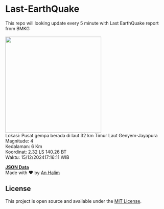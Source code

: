 # Last-EarthQuake
This repo will looking update every 5 minute with Last EarthQuake report from BMKG
<br>
<br>
<img src="https://static.bmkg.go.id/20241215171611.mmi.jpg" width="300"/>
<br>
Lokasi: Pusat gempa berada di laut 32 km Timur Laut Genyem-Jayapura <br>
Magnitude: 4 <br>
Kedalaman: 6 Km <br>
Koordinat: 2.32 LS 140.26 BT <br>
Waktu: 15/12/202417:16:11 WIB <br>

<a href="./data/data.json">**JSON Data**</a>
<br>
Made with ❤️ by <a href="https://github.com/an-halim">An Halim</a>
## License

This project is open source and available under the [MIT License](LICENSE).
